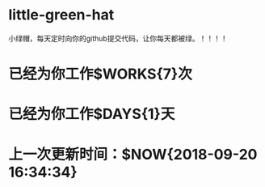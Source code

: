 # little-green-hat
小绿帽，每天定时向你的github提交代码，让你每天都被绿。！！！！

# 已经为你工作$WORKS{7}次
# 已经为你工作$DAYS{1}天
# 上一次更新时间：$NOW{2018-09-20 16:34:34}
